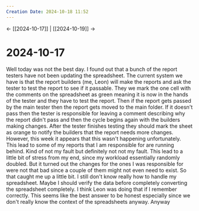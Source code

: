```yaml
---
Creation Date: 2024-10-18 11:52
---
```


<- [[2024-10-17]] | [[2024-10-19]]  ->

# 2024-10-17
Well today was not the best day. I found out that a bunch of the report testers have not been updating the spreadsheet. The current system we have is that the report builders (me, Leon) will make the reports and ask the tester to test the report to see if it passable. They we mark the one cell with the comments on the spreadsheet as green meaning it is now in the hands of the tester and they have to test the report. Then if the report gets passed by the main tester then the report gets moved to the main folder. If it doesn't pass then the tester is responsible for leaving a comment describing why the report didn't pass and then the cycle begins again with the builders making changes. After the tester finishes testing they should mark the sheet as orange to notify the builders that the report needs more changes. However, this week it appears that this wasn't happening unfortunately. This lead to some of my reports that I am responsible for are running behind. Kind of not my fault but definitely not not my fault.  This lead to a little bit of stress from my end, since my workload essentially randomly doubled. But it turned out the changes for the ones I was responsible for were not that bad since a couple of them might not even need to exist. So that caught me up a little bit. I still don't know really how to handle my spreadsheet. Maybe I should verify the data before completely converting the spreadsheet completely. I think Leon was doing that if I remember correctly. This seems like the best answer to be honest especially since we don't really know the context of the spreadsheets anyway. Anyway 